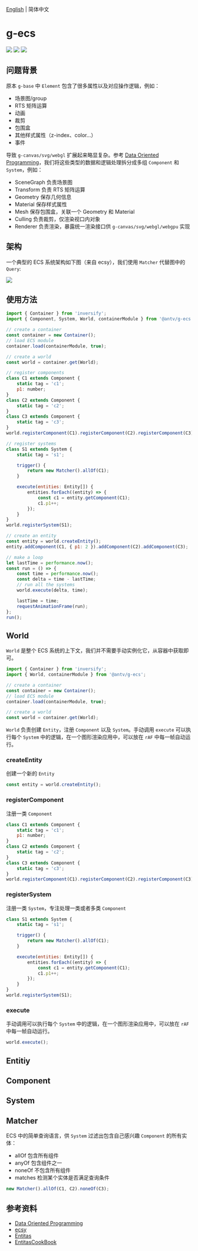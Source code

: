 [English](./README.md) | 简体中文

# g-ecs

[![](https://img.shields.io/travis/antvis/g-ecs.svg)](https://travis-ci.org/antvis/g-ecs) ![](https://img.shields.io/badge/language-javascript-red.svg) ![](https://img.shields.io/badge/license-MIT-000000.svg)

## 问题背景

原本 `g-base` 中 `Element` 包含了很多属性以及对应操作逻辑，例如：

-   场景图/group
-   RTS 矩阵运算
-   动画
-   裁剪
-   包围盒
-   其他样式属性（z-index、color...）
-   事件

导致 `g-canvas/svg/webgl` 扩展起来略显复杂。参考 [Data Oriented Programming](https://en.wikipedia.org/wiki/Entity_component_system)，我们将这些类型的数据和逻辑处理拆分成多组 `Component` 和 `System`，例如：

-   SceneGraph 负责场景图
-   Transform 负责 RTS 矩阵运算
-   Geometry 保存几何信息
-   Material 保存样式属性
-   Mesh 保存包围盒，关联一个 Geometry 和 Material
-   Culling 负责裁剪，仅渲染视口内对象
-   Renderer 负责渲染，暴露统一渲染接口供 `g-canvas/svg/webgl/webgpu` 实现

## 架构

一个典型的 ECS 系统架构如下图（来自 ecsy），我们使用 `Matcher` 代替图中的 `Query`:

![](https://blog.mozvr.com/content/images/2019/10/ECSY-Architecture.svg)

## 使用方法

```javascript
import { Container } from 'inversify';
import { Component, System, World, containerModule } from '@antv/g-ecs';

// create a container
const container = new Container();
// load ECS module
container.load(containerModule, true);

// create a world
const world = container.get(World);

// register components
class C1 extends Component {
    static tag = 'c1';
    p1: number;
}
class C2 extends Component {
    static tag = 'c2';
}
class C3 extends Component {
    static tag = 'c3';
}
world.registerComponent(C1).registerComponent(C2).registerComponent(C3);

// register systems
class S1 extends System {
    static tag = 's1';

    trigger() {
        return new Matcher().allOf(C1);
    }

    execute(entities: Entity[]) {
        entities.forEach((entity) => {
            const c1 = entity.getComponent(C1);
            c1.p1++;
        });
    }
}
world.registerSystem(S1);

// create an entity
const entity = world.createEntity();
entity.addComponent(C1, { p1: 2 }).addComponent(C2).addComponent(C3);

// make a loop
let lastTime = performance.now();
const run = () => {
    const time = performance.now();
    const delta = time - lastTime;
    // run all the systems
    world.execute(delta, time);

    lastTime = time;
    requestAnimationFrame(run);
};
run();
```

## World

`World` 是整个 ECS 系统的上下文，我们并不需要手动实例化它，从容器中获取即可。

```javascript
import { Container } from 'inversify';
import { World, containerModule } from '@antv/g-ecs';

// create a container
const container = new Container();
// load ECS module
container.load(containerModule, true);

// create a world
const world = container.get(World);
```

`World` 负责创建 `Entity`，注册 `Component` 以及 `System`。手动调用 `execute` 可以执行每个 `System` 中的逻辑，在一个图形渲染应用中，可以放在 `rAF` 中每一帧自动运行。

### createEntity

创建一个新的 `Entity`

```javascript
const entity = world.createEntity();
```

### registerComponent

注册一类 `Component`

```javascript
class C1 extends Component {
    static tag = 'c1';
    p1: number;
}
class C2 extends Component {
    static tag = 'c2';
}
class C3 extends Component {
    static tag = 'c3';
}
world.registerComponent(C1).registerComponent(C2).registerComponent(C3);
```

### registerSystem

注册一类 `System`，专注处理一类或者多类 `Component`

```javascript
class S1 extends System {
    static tag = 's1';

    trigger() {
        return new Matcher().allOf(C1);
    }

    execute(entities: Entity[]) {
        entities.forEach((entity) => {
            const c1 = entity.getComponent(C1);
            c1.p1++;
        });
    }
}
world.registerSystem(S1);
```

### execute

手动调用可以执行每个 `System` 中的逻辑，在一个图形渲染应用中，可以放在 `rAF` 中每一帧自动运行。

```javascript
world.execute();
```

## Entitiy

## Component

## System

## Matcher

ECS 中的简单查询语言，供 `System` 过滤出包含自己感兴趣 `Component` 的所有实体：

-   allOf 包含所有组件
-   anyOf 包含组件之一
-   noneOf 不包含所有组件
-   matches 检测某个实体是否满足查询条件

```javascript
new Matcher().allOf(C1, C2).noneOf(C3);
```

## 参考资料

-   [Data Oriented Programming](https://en.wikipedia.org/wiki/Entity_component_system)
-   [ecsy](https://blog.mozvr.com/introducing-ecsy/)
-   [Entitas](https://github.com/sschmid/Entitas-CSharp)
-   [EntitasCookBook](https://github.com/mzaks/EntitasCookBook)
